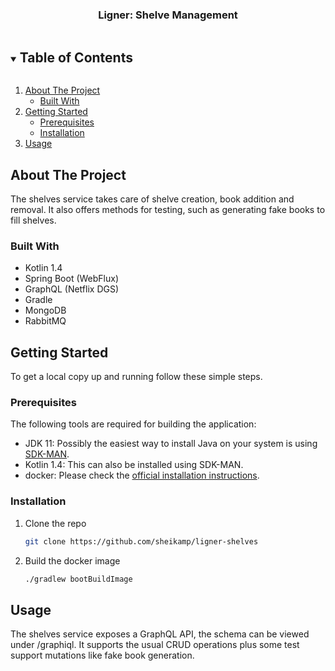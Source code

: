 
<h3 align="center">Ligner: Shelve Management</h3>

<!-- TABLE OF CONTENTS -->
<details open="open">
  <summary><h2 style="display: inline-block">Table of Contents</h2></summary>
  <ol>
    <li>
      <a href="#about-the-project">About The Project</a>
      <ul>
        <li><a href="#built-with">Built With</a></li>
      </ul>
    </li>
    <li>
      <a href="#getting-started">Getting Started</a>
      <ul>
        <li><a href="#prerequisites">Prerequisites</a></li>
        <li><a href="#installation">Installation</a></li>
      </ul>
    </li>
    <li><a href="#usage">Usage</a></li>
  </ol>
</details>



<!-- ABOUT THE PROJECT -->
## About The Project

The shelves service takes care of shelve creation, book addition and removal.
It also offers methods for testing, such as generating fake books to fill shelves.


### Built With

* Kotlin 1.4
* Spring Boot (WebFlux)
* GraphQL (Netflix DGS)
* Gradle 
* MongoDB
* RabbitMQ



<!-- GETTING STARTED -->
## Getting Started

To get a local copy up and running follow these simple steps.

### Prerequisites

The following tools are required for building the application:
* JDK 11: Possibly the easiest way to install Java on your system is using [SDK-MAN](https://sdkman.io/usage).
* Kotlin 1.4: This can also be installed using SDK-MAN.
* docker: Please check the [official installation instructions](https://docs.docker.com/get-docker/).

### Installation

1. Clone the repo
   ```sh
   git clone https://github.com/sheikamp/ligner-shelves
   ```
2. Build the docker image
   ```sh
   ./gradlew bootBuildImage
   ```


<!-- USAGE EXAMPLES -->
## Usage

The shelves service exposes a GraphQL API, the schema can be viewed under /graphiql.
It supports the usual CRUD operations plus some test support mutations like fake book generation.
